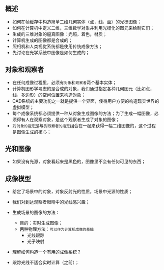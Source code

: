 ## 概述

* 如何在帧缓存中构造简单二维几何实体（点，线，面）的光栅图像；
* 如何在计算机中定义二维，三维数学对象并利用光栅化的图元来绘制它们；
* 生成的三维对象的逼真图像：光照，着色，材质；
* 计算机生成的图像都是合成的；
* 照相机和人类视觉系统都是使用传统成像方法；
* 先讨论在光学系统中图像是如何生成的；

## 对象和观察者

* 在任何成像过程里，必须有`对象`和`观察者`两个基本实体；
* 计算机图形学考虑的是合成的对象，我们通过指定各种几何图元（比如点，线，多边形）的空间位置来构造对象；
* CAD系统的主要功能之一就是提供一个界面，使得用户方便的构造现实世界的虚拟模型；
* 每个成像系统都必须提供一种从对象生成图像的方法；为了生成一幅图像，必须得有人在观察对象，是这个观察者生成了对象的图像；
* 对`对象的指定`是与对`观察者的指定`组合在一起来获得一幅二维图像的，这个过程是图像生成的核心；

## 光和图像

* 如果没有光源，对象看起来是黑色的，图像里不会有任何可见的东西；

## 成像模型

* 给定了场景中的对象，对象反射光的性质，场景中光源的性质；
* 我们对到达观察者眼睛中的光线感兴趣；

* 生成场景的图像的方法：
  - 目的：实时生成图像；
  - 两种物理方法：`可以作为计算机成像的基础`
    - 光线跟踪
    - 光子映射

* 理解如何构造一个有用的成像系统？

* 跟踪光线不适合实时计算（之前）；